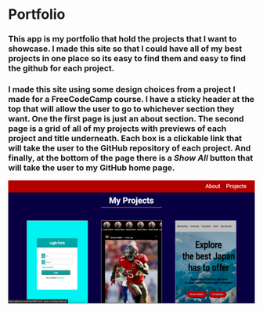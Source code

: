 # Portfolio

### This app is my portfolio that hold the projects that I want to showcase. I made this site so that I could have all of my best projects in one place so its easy to find them and easy to find the github for each project.

### I made this site using some design choices from a project I made for a FreeCodeCamp course. I have a sticky header at the top that will allow the user to go to whichever section they want. One the first page is just an about section. The second page is a grid of all of my projects with previews of each project and title underneath. Each box is a clickable link that will take the user to the GitHub repository of each project. And finally, at the bottom of the page there is a _Show All_ button that will take the user to my GitHub home page.

![alt text](images/portfolioimg.png)
